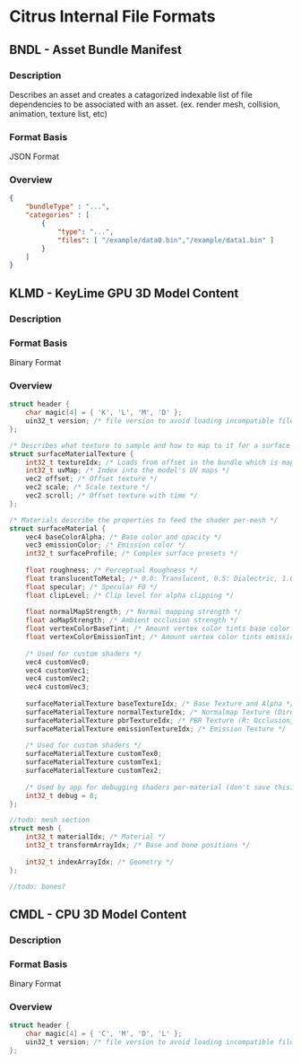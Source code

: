 # Citrus Internal File Formats

## BNDL - Asset Bundle Manifest

### Description

Describes an asset and creates a catagorized indexable list of file dependencies to be associated with an asset. (ex. render mesh, collision, animation, texture list, etc)

### Format Basis
JSON Format

### Overview

```json
{
	"bundleType" : "...",
	"categories" : [
		{
			"type": "...",
			"files": [ "/example/data0.bin","/example/data1.bin" ]
		}
	]
}
```

## KLMD - KeyLime GPU 3D Model Content

### Description


### Format Basis
Binary Format

### Overview

```c
struct header {
	char magic[4] = { 'K', 'L', 'M', 'D' };
	uin32_t version; /* file version to avoid loading incompatible files */
};

/* Describes what texture to sample and how to map to it for a surface material */
struct surfaceMaterialTexture {
	int32_t textureIdx; /* Loads from offset in the bundle which is mapped into the bindless system */
	int32_t uvMap; /* Index into the model's UV maps */
	vec2 offset; /* Offset texture */
	vec2 scale; /* Scale texture */
	vec2 scroll; /* Offset texture with time */
};

/* Materials describe the properties to feed the shader per-mesh */
struct surfaceMaterial {
	vec4 baseColorAlpha; /* Base color and opacity */
	vec3 emissionColor; /* Emission color */
	int32_t surfaceProfile; /* Complex surface presets */
	
	float roughness; /* Perceptual Roughness */
	float translucentToMetal; /* 0.0: Translucent, 0.5: Dialectric, 1.0 Metal */
	float specular; /* Specular F0 */
	float clipLevel; /* Clip level for alpha clipping */
	
	float normalMapStrength; /* Normal mapping strength */
	float aoMapStrength; /* Ambient occlusion strength */
	float vertexColorBaseTint; /* Amount vertex color tints base color */
	float vertexColorEmissionTint; /* Amount vertex color tints emission color */
	
	/* Used for custom shaders */
	vec4 customVec0;
	vec4 customVec1;
	vec4 customVec2;
	vec4 customVec3;
	
	surfaceMaterialTexture baseTextureIdx; /* Base Texture and Alpha */ 
	surfaceMaterialTexture normalTextureIdx; /* Normalmap Texture (DirectX Format) */
	surfaceMaterialTexture pbrTextureIdx; /* PBR Texture (R: Occlusion, G: Metal/Translucent, B: Roughness) */
	surfaceMaterialTexture emissionTextureIdx; /* Emission Texture */
	
	/* Used for custom shaders */
	surfaceMaterialTexture customTex0;
	surfaceMaterialTexture customTex1;
	surfaceMaterialTexture customTex2;
	
	/* Used by app for debugging shaders per-material (don't save this) */
	int32_t debug = 0;
};

//todo: mesh section
struct mesh {
	int32_t materialIdx; /* Material */
	int32_t transformArrayIdx; /* Base and bone positions */
	
	int32_t indexArrayIdx; /* Geometry */
};

//todo: bones?

```

## CMDL - CPU 3D Model Content

### Description

### Format Basis
Binary Format

### Overview

```c
struct header {
	char magic[4] = { 'C', 'M', 'D', 'L' };
	uin32_t version; /* file version to avoid loading incompatible files */
};
```